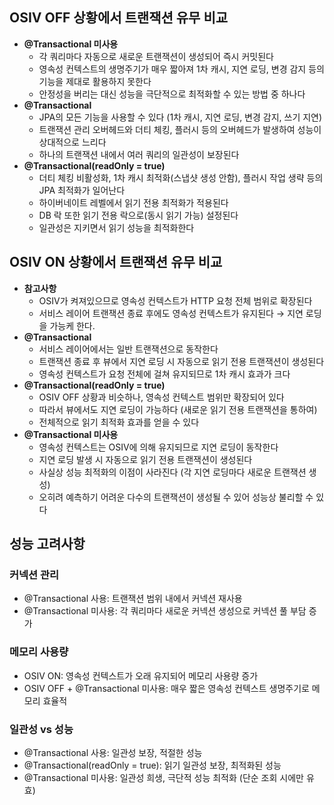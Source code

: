 ## OSIV OFF 상황에서 트랜잭션 유무 비교

- **@Transactional 미사용**
    - 각 쿼리마다 자동으로 새로운 트랜잭션이 생성되어 즉시 커밋된다
    - 영속성 컨텍스트의 생명주기가 매우 짧아져 1차 캐시, 지연 로딩, 변경 감지 등의 기능을 제대로 활용하지 못한다
    - 안정성을 버리는 대신 성능을 극단적으로 최적화할 수 있는 방법 중 하나다
- **@Transactional**
    - JPA의 모든 기능을 사용할 수 있다 (1차 캐시, 지연 로딩, 변경 감지, 쓰기 지연)
    - 트랜잭션 관리 오버헤드와 더티 체킹, 플러시 등의 오버헤드가 발생하여 성능이 상대적으로 느리다
    - 하나의 트랜잭션 내에서 여러 쿼리의 일관성이 보장된다
- **@Transactional(readOnly = true)**
    - 더티 체킹 비활성화, 1차 캐시 최적화(스냅샷 생성 안함), 플러시 작업 생략 등의 JPA 최적화가 일어난다
    - 하이버네이트 레벨에서 읽기 전용 최적화가 적용된다
    - DB 락 또한 읽기 전용 락으로(동시 읽기 가능) 설정된다
    - 일관성은 지키면서 읽기 성능을 최적화한다

## OSIV ON 상황에서 트랜잭션 유무 비교

- **참고사항**
    - OSIV가 켜져있으므로 영속성 컨텍스트가 HTTP 요청 전체 범위로 확장된다
    - 서비스 레이어 트랜잭션 종료 후에도 영속성 컨텍스트가 유지된다 → 지연 로딩을 가능케 한다.
- **@Transactional**
    - 서비스 레이어에서는 일반 트랜잭션으로 동작한다
    - 트랜잭션 종료 후 뷰에서 지연 로딩 시 자동으로 읽기 전용 트랜잭션이 생성된다
    - 영속성 컨텍스트가 요청 전체에 걸쳐 유지되므로 1차 캐시 효과가 크다
- **@Transactional(readOnly = true)**
    - OSIV OFF 상황과 비슷하나, 영속성 컨텍스트 범위만 확장되어 있다
    - 따라서 뷰에서도 지연 로딩이 가능하다 (새로운 읽기 전용 트랜잭션을 통하여)
    - 전체적으로 읽기 최적화 효과를 얻을 수 있다
- **@Transactional 미사용**
    - 영속성 컨텍스트는 OSIV에 의해 유지되므로 지연 로딩이 동작한다
    - 지연 로딩 발생 시 자동으로 읽기 전용 트랜잭션이 생성된다
    - 사실상 성능 최적화의 이점이 사라진다 (각 지연 로딩마다 새로운 트랜잭션 생성)
    - 오히려 예측하기 어려운 다수의 트랜잭션이 생성될 수 있어 성능상 불리할 수 있다

## 성능 고려사항

### **커넥션 관리**

- @Transactional 사용: 트랜잭션 범위 내에서 커넥션 재사용
- @Transactional 미사용: 각 쿼리마다 새로운 커넥션 생성으로 커넥션 풀 부담 증가

### **메모리 사용량**

- OSIV ON: 영속성 컨텍스트가 오래 유지되어 메모리 사용량 증가
- OSIV OFF + @Transactional 미사용: 매우 짧은 영속성 컨텍스트 생명주기로 메모리 효율적

### **일관성 vs 성능**

- @Transactional 사용: 일관성 보장, 적절한 성능
- @Transactional(readOnly = true): 읽기 일관성 보장, 최적화된 성능
- @Transactional 미사용: 일관성 희생, 극단적 성능 최적화 (단순 조회 시에만 유효)